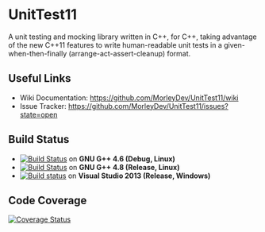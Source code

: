 UnitTest11
==========

A unit testing and mocking library written in C++, for C++, taking advantage of the new C++11 features to write human-readable unit tests in a given-when-then-finally (arrange-act-assert-cleanup) format.

Useful Links
------------

* Wiki Documentation: https://github.com/MorleyDev/UnitTest11/wiki
* Issue Tracker: https://github.com/MorleyDev/UnitTest11/issues?state=open

Build Status
------------

* [![Build Status](https://api.travis-ci.org/MorleyDev/UnitTest11.png)](https://api.travis-ci.org/MorleyDev/UnitTest11) on **GNU G++ 4.6 (Debug, Linux)** 
* [![Build Status](https://drone.io/github.com/MorleyDev/UnitTest11/status.png)](https://drone.io/github.com/MorleyDev/UnitTest11/latest) on **GNU G++ 4.8 (Release, Linux)**
* [![Build status](https://ci.appveyor.com/api/projects/status/0m779tplb2ceem86)](https://ci.appveyor.com/project/MorleyDev/unittest11) on **Visual Studio 2013 (Release, Windows)**

Code Coverage
-------------

[![Coverage Status](https://coveralls.io/repos/MorleyDev/UnitTest11/badge.png)](https://coveralls.io/r/MorleyDev/UnitTest11)
